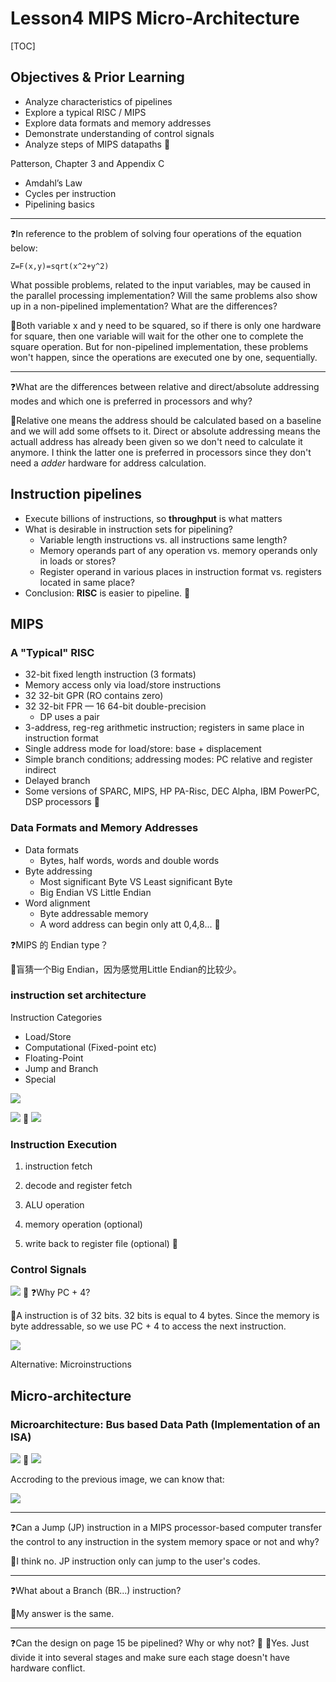 # Lesson4 MIPS Micro-Architecture

[TOC]

## Objectives &  Prior Learning

* Analyze characteristics of pipelines
* Explore a typical RISC / MIPS
* Explore data formats and memory addresses
* Demonstrate understanding of control signals
* Analyze steps of MIPS datapaths


Patterson, Chapter 3 and Appendix C
* Amdahl’s Law
* Cycles per instruction
* Pipelining basics

---

❓In reference to the problem of solving four operations of the equation below:

```
Z=F(x,y)=sqrt(x^2+y^2)
```

What possible problems, related to the input variables, may be caused in the parallel processing implementation? Will the same problems also show up in a non-pipelined implementation? What are the differences?

🤔Both variable x and y need to be squared, so if there is only one hardware for square, then one variable will wait for the other one to complete the square operation. But for non-pipelined implementation, these problems won't happen, since the operations are executed one by one, sequentially.

---

❓What are the differences between relative and direct/absolute addressing modes and which one is preferred in processors and why?

🤔Relative one means the address should be calculated based on a baseline and we will add some offsets to it. Direct or absolute addressing means the actuall address has already been given so we don't need to calculate it anymore. I think the latter one is preferred in processors since they don't need a *adder* hardware for address calculation.


## Instruction pipelines


* Execute billions of instructions, so **throughput** is what matters
* What is desirable in instruction sets for pipelining?
  * Variable length instructions vs. all instructions same length?
  * Memory operands part of any operation vs. memory operands only in loads or stores?
  * Register operand in various places in instruction format vs. registers located in same place?
* Conclusion: **RISC** is easier to pipeline.


## MIPS 

### A "Typical" RISC

* 32-bit fixed length instruction (3 formats)
* Memory access only via load/store instructions
* 32 32-bit GPR (RO contains zero)
* 32 32-bit FPR — 16 64-bit double-precision
  * DP uses a pair 
* 3-address, reg-reg arithmetic instruction; registers in same place in instruction format
* Single address mode for load/store: base + displacement
* Simple branch conditions; addressing modes: PC relative and register indirect
* Delayed branch
* Some versions of SPARC, MIPS, HP PA-Risc, DEC Alpha, IBM PowerPC, DSP processors

### Data Formats and Memory Addresses

* Data formats
  * Bytes, half words, words and double words
* Byte addressing
  * Most significant Byte VS Least significant Byte
  * Big Endian VS Little Endian
* Word alignment
  * Byte addressable memory
  * A word address can begin only att 0,4,8...


❓MIPS 的 Endian type？

🤔盲猜一个Big Endian，因为感觉用Little Endian的比较少。

### instruction set architecture

Instruction Categories
* Load/Store
* Computational (Fixed-point etc)
* Floating-Point
* Jump and Branch
* Special

![](image/2020-09-05-registers.jpg)

![](image/2020-09-05-instruction-formats.jpg)

![](image/2020-09-05-MIPS-format.jpg)


### Instruction Execution

1. instruction fetch

2. decode and register fetch

3. ALU operation

4. memory operation (optional)

5. write back to register file (optional)

### Control Signals

![](image/2020-09-05-control-signals.jpg)

❓Why PC + 4?

🤔A instruction is of 32 bits. 32 bits is equal to 4 bytes. Since the memory is byte addressable, so we use PC + 4 to access the next instruction.

![](image/2020-09-05-control-signals2.jpg)

Alternative: Microinstructions

## Micro-architecture

###  Microarchitecture: Bus based Data Path (Implementation of an ISA)

![](image/2020-09-05-data-path.jpg)

![](image/2020-09-05-microinstructions.jpg)

Accroding to the previous image, we can know that:

![](image/2020-09-05-Microinstruction-example.jpg)

---

❓Can a Jump (JP) instruction in a MIPS processor-based computer transfer the control to any instruction in the system memory space or not and why?

🤔I think no. JP instruction only can jump to the user's codes.

---

❓What about a Branch (BR...) instruction?

🤔My answer is the same.

---

❓Can the design on page 15 be pipelined? Why or why not?

🤔Yes. Just divide it into several stages and make sure each stage doesn't have hardware conflict.